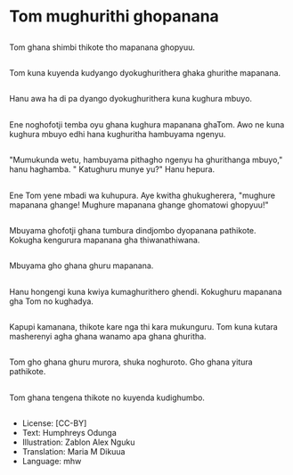 # Tom mughurithi ghopanana

##
Tom ghana shimbi thikote tho mapanana ghopyuu.

##
Tom kuna kuyenda kudyango dyokughurithera ghaka ghurithe mapanana.

##
Hanu awa ha di pa dyango dyokughurithera kuna kughura mbuyo.

##
Ene noghofotji temba oyu ghana kughura mapanana ghaTom. Awo ne kuna kughura mbuyo edhi hana kughuritha hambuyama ngenyu.

##
"Mumukunda wetu, hambuyama pithagho ngenyu ha ghurithanga mbuyo," hanu haghamba. " Katughuru munye yu?" Hanu hepura.

##
Ene Tom yene mbadi wa kuhupura. Aye kwitha ghukugherera, "mughure mapanana ghange! Mughure mapanana ghange ghomatowi ghopyuu!"

##
Mbuyama ghofotji ghana tumbura dindjombo dyopanana pathikote. Kokugha kengurura mapanana gha thiwanathiwana.

##
Mbuyama gho ghana ghuru mapanana.

##
Hanu hongengi kuna kwiya kumaghurithero ghendi. Kokughuru mapanana gha Tom no kughadya.

##
Kapupi kamanana, thikote kare nga thi kara mukunguru. Tom kuna kutara masherenyi agha ghana wanamo apa ghana ghuritha.

##
Tom gho ghana ghuru murora, shuka noghuroto. Gho ghana yitura pathikote.

##
Tom ghana tengena thikote no kuyenda kudighumbo.

##
* License: [CC-BY]
* Text: Humphreys Odunga
* Illustration: Zablon Alex Nguku
* Translation: Maria M Dikuua
* Language: mhw
